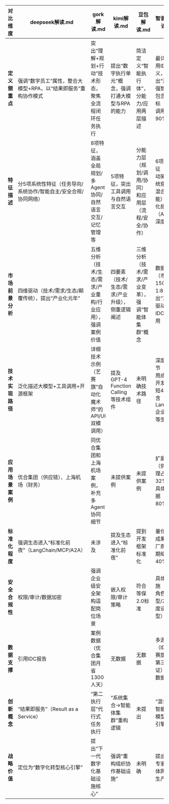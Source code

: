| 对比维度          | deepseek解读.md                                                                 | gork解读.md                                                                 | kimi解读.md                                                                 | 豆包解读.md                                                                 | 智谱清言解读.md                                                                 |
|-------------------|---------------------------------------------------------------------------------|-----------------------------------------------------------------------------|-----------------------------------------------------------------------------|-----------------------------------------------------------------------------|---------------------------------------------------------------------------------|
| **定义侧重点**     | 强调“数字员工”属性，整合大模型+RPA，以“结果即服务”重构协作模式                   | 突出“理解+规划+行动”技术形态，聚焦全流程闭环任务执行                        | 提出“数字执行单元”概念，强调打通大模型与RPA的能力                           | 简洁定义“智能执行体”，分能力/应用两层描述                                   | 最详尽，引用IDC定义，提出“混合增强智能”并包含技术指标（如工具调用成功率90%）    |
| **特征描述**       | 分5项系统性特征（任务导向/系统协作/智能自主/安全合规/协同网络）                  | 8项特征，涵盖全局规划/多Agent协同/自然语言交互/记忆管理等                   | 5项特征，突出工具调用与自然语言交互                                         | 分能力层（规划/调用/协同）和应用层（流程/安全/协作）                        | 6项创新特征（任务驱动架构/系统穿透力/混合增强智能），含量化指标（API调用深度）  |
| **市场前景分析**   | 四维驱动（技术/需求/生态/颠覆传统），提出“产业化元年”                            | 五维分析（技术/生态/需求/产业重构/行业应用），强调案例价值                   | 四要素（技术/生态/需求/产业升级），侧重逻辑阐述                              | 三维分析（技术/需求/产业变革），强调“智能体集群”概念                        | 数据最丰富（市场规模150亿/ROI 1:8.7），提出“三螺旋驱动”，含IDC数据引用          |
| **技术实现路径**   | 泛化描述大模型+工具调用+开源框架                                                 | 详细技术示例（艺赛旗“自动化魔术师”的API/UI双模调用）                        | 提及GPT-4 Function Calling等技术组件                                        | 未明确技术路径                                                              | 深度技术细节（工具调用成功率/开发周期缩短40%），含LangChain企业适配版等生态布局 |
| **应用场景案例**   | 优合集团（供应链）、上海机场（财务）                                             | 同优合集团和上海机场案例，补充多Agent协同细节                               | 未提供案例                                                                  | 未提供案例                                                                  | 扩展案例（供应链管理占32%），含具体降本数据（60-80%）                          |
| **标准化程度**     | 强调生态进入“标准化前夜”（LangChain/MCP/A2A）                                    | 未涉及                                                                      | 提及生态进入“标准化前夜”                                                    | 提到开发框架标准化                                                          | 量化标准化成果（头部厂商开发周期缩短40%）                                       |
| **安全合规性**     | 权限/审计/数据加密                                                               | 强调企业级安全架构适配岗位场景                                              | 嵌入权限/审计策略                                                           | 符合等保2.0标准                                                             | 具体安全措施（RBAC角色模型/200+维度设备模型）                                  |
| **数据支撑**       | 引用IDC报告                                                                     | 案例数据（优合集团月省1300人天）                                            | 无数据                                                                      | 无数据                                                                      | 多源数据（IDC/艺赛旗案例/第三方验证），标注数据可信度                          |
| **创新概念**       | “结果即服务”（Result as a Service）                                              | “第二执行层”代行式任务执行                                                  | “系统集合→智能体集群”重构逻辑                                               | 未提出                                                                      | “混合增强智能”（大模型+规则引擎+RPA）                                          |
| **战略价值**       | 定位为“数字化转型核心引擎”                                                      | 提出“下一代数字化基础设施核心”                                              | 强调“重构组织协作基础设施”                                                  | 未明确                                                                      | 提出“人类专家+智能体网络”新生产力要素                                          |